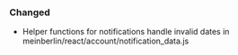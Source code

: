 ### Changed

- Helper functions for notifications handle invalid dates in meinberlin/react/account/notification_data.js
